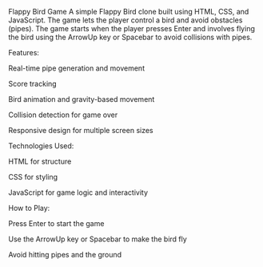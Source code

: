 Flappy Bird Game
A simple Flappy Bird clone built using HTML, CSS, and JavaScript. The game lets the player control a bird and avoid obstacles (pipes). The game starts when the player presses Enter and involves flying the bird using the ArrowUp key or Spacebar to avoid collisions with pipes.

Features:

Real-time pipe generation and movement

Score tracking

Bird animation and gravity-based movement

Collision detection for game over

Responsive design for multiple screen sizes

Technologies Used:

HTML for structure

CSS for styling

JavaScript for game logic and interactivity


How to Play:

Press Enter to start the game

Use the ArrowUp key or Spacebar to make the bird fly

Avoid hitting pipes and the ground
